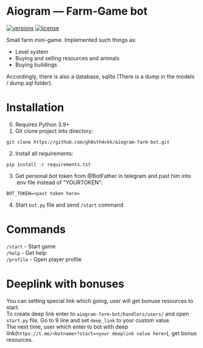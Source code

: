 # Aiogram — Farm-Game bot
[![versions](https://img.shields.io/badge/python-3.9%20%7C%203.10-blue)](https://github.com/gh0sth4ckk/aiogram-farm-bot)
[![license](https://img.shields.io/github/license/gh0sth4ckk/aiogram-fakeperson-bot)](https://github.com/gh0sth4ckk/aiogram-farm-bot/blob/main/LICENSE)

Small farm mini-game. Implemented such things as:
* Level system
* Buying and selling resources and animals
* Buying buildings

Accordingly, there is also a database, sqlite (There is a dump in the models / dump.sql folder).

# Installation
0. Requires Python 3.9+
1. Git clone project into directory:
```shell
git clone https://github.com/gh0sth4ckk/aiogram-farm-bot.git
```
2. Install all requirements:
```shell
pip install -r requirements.txt
```
3. Get personal bot token from @BotFather in telegram and past him into .env file instead of "YOURTOKEN":
```env
BOT_TOKEN=<past token here>
```
4. Start `bot.py` file and send `/start` command
# Commands
`/start` - Start game \
`/help` - Get help \
`/profile` - Open player profile 
# Deeplink with bonuses
You can setting special link which going, user will get bonuse resources to start.\
To create deep link enter to `aiogram-farm-bot/handlers/users/` and open `start.py` file. Go to 9 line and set `deep_link` to your custom value. \
The next time, user which enter to bot with deep link(`https://t.me/<botname>?start=<your deeplink value here>`), get bonus resources.
